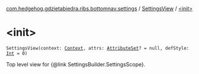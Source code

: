 [com.hedgehog.gdzietabiedra.ribs.bottomnav.settings](../index.md) / [SettingsView](index.md) / [&lt;init&gt;](./-init-.md)

# &lt;init&gt;

`SettingsView(context: `[`Context`](https://developer.android.com/reference/android/content/Context.html)`, attrs: `[`AttributeSet`](https://developer.android.com/reference/android/util/AttributeSet.html)`? = null, defStyle: `[`Int`](https://kotlinlang.org/api/latest/jvm/stdlib/kotlin/-int/index.html)` = 0)`

Top level view for {@link SettingsBuilder.SettingsScope}.

